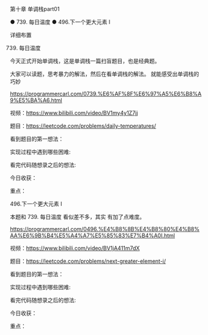 第十章 单调栈part01
 
● 739. 每日温度 
● 496.下一个更大元素 I  

 详细布置  

 739. 每日温度 

今天正式开始单调栈，这是单调栈一篇扫盲题目，也是经典题。

大家可以读题，思考暴力的解法，然后在看单调栈的解法。 就能感受出单调栈的巧妙

https://programmercarl.com/0739.%E6%AF%8F%E6%97%A5%E6%B8%A9%E5%BA%A6.html  

视频：https://www.bilibili.com/video/BV1my4y1Z7jj

题目：https://leetcode.com/problems/daily-temperatures/

看到题目的第一想法：

实现过程中遇到哪些困难: 

看完代码随想录之后的想法:

今日收获：

重点：

 496.下一个更大元素 I 

本题和 739. 每日温度 看似差不多，其实 有加了点难度。

https://programmercarl.com/0496.%E4%B8%8B%E4%B8%80%E4%B8%AA%E6%9B%B4%E5%A4%A7%E5%85%83%E7%B4%A0I.html  

视频：https://www.bilibili.com/video/BV1jA411m7dX

题目：https://leetcode.com/problems/next-greater-element-i/

看到题目的第一想法：

实现过程中遇到哪些困难: 

看完代码随想录之后的想法:

今日收获：

重点：
